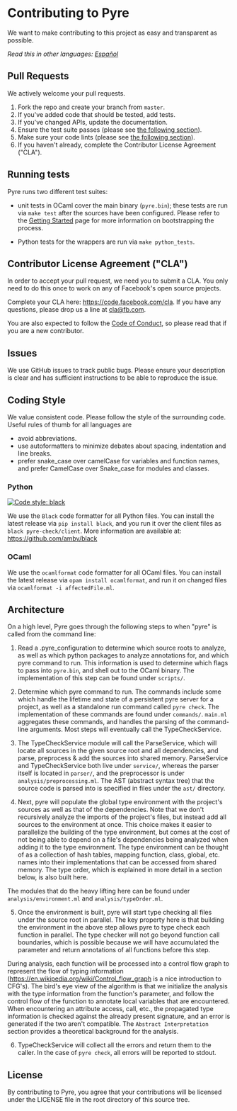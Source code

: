 # Contributing to Pyre
We want to make contributing to this project as easy and transparent as
possible.

*Read this in other languages: [Español](CONTRIBUTING.es.md)*

## Pull Requests
We actively welcome your pull requests.

1. Fork the repo and create your branch from `master`.
2. If you've added code that should be tested, add tests.
3. If you've changed APIs, update the documentation.
4. Ensure the test suite passes (please see [the following section](#running-tests)).
5. Make sure your code lints (please see [the following section](#coding-style)).
6. If you haven't already, complete the Contributor License Agreement ("CLA").

## Running tests

Pyre runs two different test suites:

* unit tests in OCaml cover the main binary (`pyre.bin`); these tests
  are run via `make test` after the sources have been
  configured. Please refer to the [Getting
  Started](https://pyre-check.org/docs/installation.html) page for
  more information on bootstrapping the process.

* Python tests for the wrappers are run via `make python_tests`.

## Contributor License Agreement ("CLA")
In order to accept your pull request, we need you to submit a CLA. You only need
to do this once to work on any of Facebook's open source projects.

Complete your CLA here: <https://code.facebook.com/cla>. If you have any questions,
please drop us a line at cla@fb.com.

You are also expected to follow the [Code of Conduct](CODE_OF_CONDUCT.md),
so please read that if you are a new contributor.

## Issues
We use GitHub issues to track public bugs. Please ensure your description is
clear and has sufficient instructions to be able to reproduce the issue.

## Coding Style
We value consistent code. Please follow the style of the surrounding code. Useful rules of thumb for all languages are
* avoid abbreviations.
* use autoformatters to minimize debates about spacing, indentation and line breaks.
* prefer snake_case over camelCase for variables and function names, and prefer CamelCase over Snake_case for modules and classes.

### Python
<p>
  <a href="https://github.com/ambv/black"><img alt="Code style: black" src="https://img.shields.io/badge/code%20style-black-000000.svg"></a>
</p>

We use the `Black` code formatter for all Python files.
You can install the latest release via `pip install black`, and you run it over the client files as `black pyre-check/client`.
More information are available at: https://github.com/ambv/black

### OCaml
We use the `ocamlformat` code formatter for all OCaml files.
You can install the latest release via `opam install ocamlformat`, and run it on changed files via `ocamlformat -i affectedFile.ml`.

## Architecture
On a high level, Pyre goes through the following steps to when "pyre" is called from the command line:

1. Read a .pyre_configuration to determine which source roots to analyze, as well as which python packages to analyze annotations for, and which pyre command to run. This information is used to determine which flags to pass into `pyre.bin`, and shell out to the OCaml binary. The implementation of this step can be found under `scripts/`.

2. Determine which pyre command to run. The commands include some which handle the lifetime and state of a persistent pyre server for a project, as well as a standalone run command called `pyre check`. The implementation of these commands are found under `commands/`. `main.ml` aggregates these commands, and handles the parsing of the command-line arguments. Most steps will eventually call the TypeCheckService.

3. The TypeCheckService module will call the ParseService, which will locate all sources in the given source root and all dependencies, and parse, preprocess & add the sources into shared memory. ParseService and TypeCheckService both live under `service/`, whereas the parser itself is located in `parser/`, and the preprocessor is under `analysis/preprocessing.ml`. The AST (abstract syntax tree) that the source code is parsed into is specified in files under the `ast/` directory.

4. Next, pyre will populate the global type environment with the project's sources as well as that of the dependencies. Note that we don't recursively analyze the imports of the project's files, but instead add all sources to the environment at once. This choice makes it easier to parallelize the building of the type environment, but comes at the cost of not being able to depend on a file's dependencies being analyzed when adding it to the type environment. The type environment can be thought of as a collection of hash tables, mapping function, class, global, etc. names into their implementations that can be accessed from shared memory. The type order, which is explained in more detail in a section below, is also built here.

The modules that do the heavy lifting here can be found under `analysis/environment.ml` and `analysis/typeOrder.ml`.

5. Once the environment is built, pyre will start type checking all files under the source root in parallel. The key property here is that building the environment in the above step allows pyre to type check each function in parallel. The type checker will not go beyond function call boundaries, which is possible because we will have accumulated the parameter and return annotations of all functions before this step.

During analysis, each function will be processed into a control flow graph to represent the flow of typing information (https://en.wikipedia.org/wiki/Control_flow_graph is a nice introduction to CFG's). The bird's eye view of the algorithm is that we initialize the analysis with the type information from the function's parameter, and follow the control flow of the function to annotate local variables that are encountered. When encountering an attribute access, call, etc., the propagated type information is checked against the already present signature, and an error is generated if the two aren't compatible. The `Abstract Interpretation` section provides a theoretical background for the analysis.

6. TypeCheckService will collect all the errors and return them to the caller. In the case of `pyre check`, all errors will be reported to stdout.

## License
By contributing to Pyre, you agree that your contributions will be licensed
under the LICENSE file in the root directory of this source tree.
